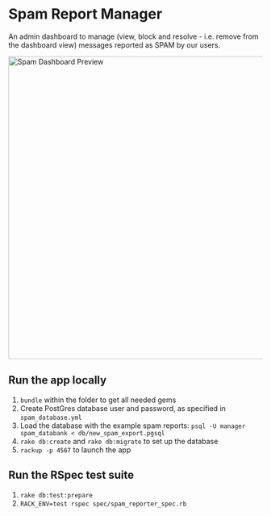 # Spam Report Manager
An admin dashboard to manage (view, block and resolve - i.e. remove from the dashboard view) messages reported as SPAM by our users.

<img align="center" src="https://github.com/Henryvw/spam_report_manager/public/spam_dashboard_preview.png" alt="Spam Dashboard Preview" width="600" />

## Run the app locally
1. `bundle` within the folder to get all needed gems
2. Create PostGres database user and password, as specified in `spam_database.yml`
3. Load the database with the example spam reports: `psql -U manager spam_databank < db/new_spam_export.pgsql`
4. `rake db:create` and `rake db:migrate` to set up the database
5. `rackup -p 4567` to launch the app

## Run the RSpec test suite
1. `rake db:test:prepare`
2. `RACK_ENV=test rspec spec/spam_reporter_spec.rb`
